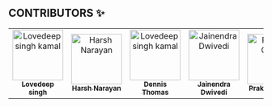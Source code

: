 ## CONTRIBUTORS ✨

<table>
  <!-- Use not more than 7 entries in a single Row -->
  <tr>
    <td align="center">
        <a href="https://github.com/dev-lovedeep">
            <img src="https://avatars.githubusercontent.com/u/34393512?v=4" width="100px;" alt="Lovedeep singh kamal"/>
            <br />
            <sub>
                <b>Lovedeep singh </b>
            </sub>
        </a>
        <br />
    </td>
    <td align="center">
        <a href="https://github.com/harshN-17">
            <img src="https://avatars.githubusercontent.com/u/96466588?v=4" width="100px;" alt="Harsh Narayan"/>
            <br />
            <sub>
                <b>Harsh Narayan</b>
            </sub>
        </a>
        <br />
    </td>
    <td align="center">
        <a href="https://github.com/DNA5769">
            <img src="https://avatars.githubusercontent.com/u/40732639?v=4" width="100px;" alt="Lovedeep singh kamal"/>
            <br />
            <sub>
                <b>Dennis Thomas </b>
            </sub>
        </a>
    </td>
    <td align="center">
        <a href="https://github.com/JainendraDwivedi">
            <img src="https://avatars.githubusercontent.com/u/75388379?v=4" width="100px;" alt="Jainendra Dwivedi"/>
            <br />
            <sub>
                <b>Jainendra Dwivedi</b>
            </sub>
        </a>
    </td>
    <td align="center">
        <a href="https://github.com/Prakhar1106">
            <img src="https://avatars.githubusercontent.com/u/52492574?s=96&v=4" width="100px;" alt="Prakhar Gupta"/>
            <br />
            <sub>
                <b>Prakhar Gupta</b>
            </sub>
        </a>
    </td>
    <td align="center">
        <a href="https://github.com/003prem">
            <img src="https://avatars.githubusercontent.com/u/52492574?s=96&v=4" width="100px;" alt="Prakhar Gupta"/>
            <br />
            <sub>
                <b>Prakhar Gupta</b>
            </sub>
        </a>
    </td>
  </tr>
</table>


